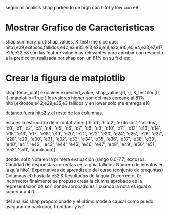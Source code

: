 segun mi analisis shap partiendo de high con hito1 y low con e8

# Mostrar Grafico de Caracteristicas

shap.summary_plot(shap_values, X_test)
me dice que:
hito1,e29,exitosos,fallidos,e42,e3,e35,e13,e26,e18,e32,e10,e0,e4,e23,e7,e17,e25,e22,e8
son las feature value mas relevantes para aprobar
con respecto a la prediccion realizada por shap con un 81% en su f(x) es:

# Crear la figura de matplotlib

shap.force_plot(
explainer.expected_value, shap_values[0, :], X_test.iloc[0, :], matplotlib=True
)
los valores higher son del mas cercano al 81%
hito1,exitosos,e42,e29,e35,e3,fallidos
y en lower solo me entrega e18

dejando fuera hito2 y el resto de las columnas.

esta es la estrucutra de mi dataframe:
['hito1', 'hito2', 'exitosos', 'fallidos', 'e0', 'e1', 'e2', 'e3', 'e4',
'e5', 'e6', 'e7', 'e8', 'e9', 'e10', 'e11', 'e12', 'e13', 'e14', 'e15',
'e16', 'e17', 'e18', 'e19', 'e20', 'e21', 'e22', 'e23', 'e24', 'e25',
'e26', 'e27', 'e28', 'e29', 'e30', 'e31', 'e32', 'e33', 'e34', 'e35',
'e36', 'e37', 'e38', 'e39', 'e40', 'e41', 'e42', 'e43', 'e44', 'e45',
'e46', 'e47', 'e48', 'e49', 'e50', 'e51', 'e52', 'sol1', 'aprobado']

donde:
sol1: Nota en la primera evaluación (rango 0.0-7.7)
exitosos: Cantidad de respuestas correctas en la guía
fallidos: Número de intentos en la guía
hito1: Expectativas de aprendizaje del curso (conjunto de preguntas)
Columnas e0 hasta la e52 & Resultados de la guía (1: correcto, 0: incorrecto)
finalmente se propuso crear la clumna aprobado es la representacion de sol1 donde aprobado es 1 cuando la nota es igual o superior a 4.0.

del analisis shap proporcionado y el ultimo modelo causal
como puedo asegurar un backdoor, frontdoor y iv?

